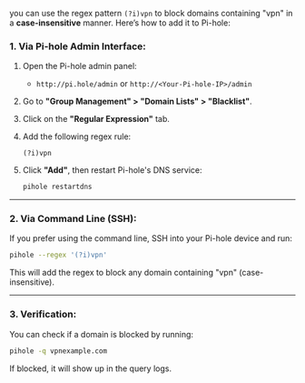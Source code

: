 you can use the regex pattern `(?i)vpn` to block domains containing "vpn" in a **case-insensitive** manner. Here’s how to add it to Pi-hole:

### 1. **Via Pi-hole Admin Interface:**
1. Open the Pi-hole admin panel:  
   - `http://pi.hole/admin` or `http://<Your-Pi-hole-IP>/admin`
2. Go to **"Group Management" > "Domain Lists" > "Blacklist"**.
3. Click on the **"Regular Expression"** tab.
4. Add the following regex rule:

   ```
   (?i)vpn
   ```

5. Click **"Add"**, then restart Pi-hole's DNS service:

   ```bash
   pihole restartdns
   ```

---

### 2. **Via Command Line (SSH):**
If you prefer using the command line, SSH into your Pi-hole device and run:

```bash
pihole --regex '(?i)vpn'
```

This will add the regex to block any domain containing "vpn" (case-insensitive).

---

### 3. **Verification:**
You can check if a domain is blocked by running:

```bash
pihole -q vpnexample.com
```

If blocked, it will show up in the query logs.